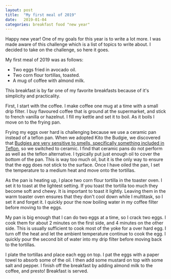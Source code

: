 ```yaml
---
layout: post
title:  "My first meal of 2019"
date:   2019-01-04 
categories: breakfast food "new year" 
---
```

Happy new year! One of my goals for this year is to write a lot more. I was made aware of this challenge which is a list of topics to write
about. I decided to take on the challenge, so here it goes.

My first meal of 2019 was as follows:
* Two eggs fried in avocado oil.
* Two corn flour tortillas, toasted.
* A mug of coffee with almond milk.

This breakfast is by far one of my favorite breakfasts because of it's simplicity and practicality.

First, I start with the coffee. I make coffee one mug at a time with a small drip filter. I buy flavoured coffee that is ground at the supermarket, and stick to french vanilla or hazelnut. I fill my kettle and set it to boil. As it boils I move on to the frying pan. 

Frying my eggs over hard is challenging because we use a ceramic pan instead of a teflon pan. When we adopted Kito the Budgie, we discovered that [Budgies are very sensitive to smells, specifically something included in Teflon](https://homekeethome.com/2017/03/31/please-dont-use-nonstick-cookware/), so we switched to ceramic. I find that ceramic pans do not perform as well as the teflon alternative. I typically put just enough oil to cover the bottom of the pan.  This is way too much oil, but it is the only way to ensure that the egg does not stick to the surface. Once I have oiled the pan, I set the temperature to a medium heat and move onto the tortillas.

As the pan is heating up, I place two corn flour tortilla in the toaster oven. I set it to toast at the lightest setting. If you toast the tortilla too much they become soft and chewy.  It is important to toast it lightly. Leaving them in the warm toaster oven ensures that they don't cool down while I multitask, so I set it and forget it. I quickly pour the now boiling water in my coffee filter before moving to the eggs. 

My pan is big enough that I can do two eggs at a time, so I crack two eggs.  I cook them for about 2 minutes on the first side, and 4 minutes on the other side.  This is usually sufficient to cook most of the yoke for a over hard egg.  I turn off the heat and let the ambient temperature continue to cook the egg. I quickly pour the second bit of water into my drip filter before moving back to the tortillas.

I plate the tortillas and place each egg on top. I pat the eggs with a paper towel to absorb some of the oil. I then add some mustard on top with some salt and pepper.  I finish off the breakfast by adding almond milk to the coffee, and presto! Breakfast is served.
